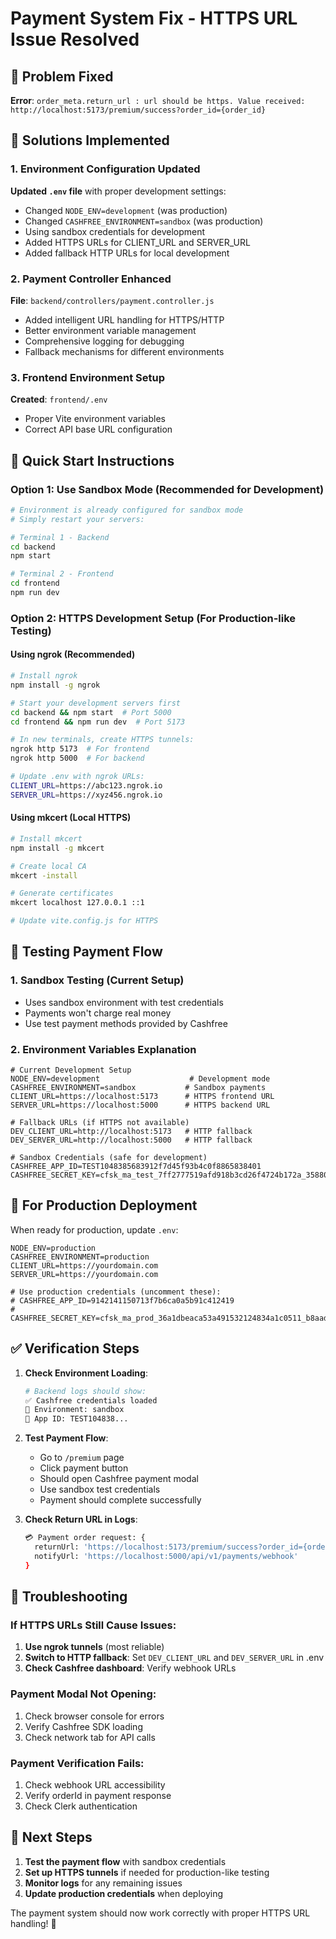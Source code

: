 # Payment System Fix - HTTPS URL Issue Resolved

## 🎯 Problem Fixed
**Error**: `order_meta.return_url : url should be https. Value received: http://localhost:5173/premium/success?order_id={order_id}`

## 🔧 Solutions Implemented

### 1. Environment Configuration Updated

**Updated `.env` file** with proper development settings:
- Changed `NODE_ENV=development` (was production)
- Changed `CASHFREE_ENVIRONMENT=sandbox` (was production)  
- Using sandbox credentials for development
- Added HTTPS URLs for CLIENT_URL and SERVER_URL
- Added fallback HTTP URLs for local development

### 2. Payment Controller Enhanced

**File**: `backend/controllers/payment.controller.js`
- Added intelligent URL handling for HTTPS/HTTP
- Better environment variable management
- Comprehensive logging for debugging
- Fallback mechanisms for different environments

### 3. Frontend Environment Setup

**Created**: `frontend/.env`
- Proper Vite environment variables
- Correct API base URL configuration

## 🚀 Quick Start Instructions

### Option 1: Use Sandbox Mode (Recommended for Development)
```bash
# Environment is already configured for sandbox mode
# Simply restart your servers:

# Terminal 1 - Backend
cd backend
npm start

# Terminal 2 - Frontend  
cd frontend
npm run dev
```

### Option 2: HTTPS Development Setup (For Production-like Testing)

#### Using ngrok (Recommended)
```bash
# Install ngrok
npm install -g ngrok

# Start your development servers first
cd backend && npm start  # Port 5000
cd frontend && npm run dev  # Port 5173

# In new terminals, create HTTPS tunnels:
ngrok http 5173  # For frontend
ngrok http 5000  # For backend

# Update .env with ngrok URLs:
CLIENT_URL=https://abc123.ngrok.io
SERVER_URL=https://xyz456.ngrok.io
```

#### Using mkcert (Local HTTPS)
```bash
# Install mkcert
npm install -g mkcert

# Create local CA
mkcert -install

# Generate certificates
mkcert localhost 127.0.0.1 ::1

# Update vite.config.js for HTTPS
```

## 🧪 Testing Payment Flow

### 1. Sandbox Testing (Current Setup)
- Uses sandbox environment with test credentials
- Payments won't charge real money
- Use test payment methods provided by Cashfree

### 2. Environment Variables Explanation

```env
# Current Development Setup
NODE_ENV=development                    # Development mode
CASHFREE_ENVIRONMENT=sandbox           # Sandbox payments
CLIENT_URL=https://localhost:5173      # HTTPS frontend URL
SERVER_URL=https://localhost:5000      # HTTPS backend URL

# Fallback URLs (if HTTPS not available)
DEV_CLIENT_URL=http://localhost:5173   # HTTP fallback
DEV_SERVER_URL=http://localhost:5000   # HTTP fallback

# Sandbox Credentials (safe for development)
CASHFREE_APP_ID=TEST1048385683912f7d45f93b4c0f8865838401
CASHFREE_SECRET_KEY=cfsk_ma_test_7ff2777519afd918b3cd26f4724b172a_35880d49
```

## 🔄 For Production Deployment

When ready for production, update `.env`:

```env
NODE_ENV=production
CASHFREE_ENVIRONMENT=production
CLIENT_URL=https://yourdomain.com
SERVER_URL=https://yourdomain.com

# Use production credentials (uncomment these):
# CASHFREE_APP_ID=9142141150713f7b6ca0a5b91c412419
# CASHFREE_SECRET_KEY=cfsk_ma_prod_36a1dbeaca53a491532124834a1c0511_b8aadc41
```

## ✅ Verification Steps

1. **Check Environment Loading**:
   ```bash
   # Backend logs should show:
   ✅ Cashfree credentials loaded
   🔧 Environment: sandbox
   🔑 App ID: TEST104838...
   ```

2. **Test Payment Flow**:
   - Go to `/premium` page
   - Click payment button
   - Should open Cashfree payment modal
   - Use sandbox test credentials
   - Payment should complete successfully

3. **Check Return URL in Logs**:
   ```bash
   💳 Payment order request: {
     returnUrl: 'https://localhost:5173/premium/success?order_id={order_id}',
     notifyUrl: 'https://localhost:5000/api/v1/payments/webhook'
   }
   ```

## 🚨 Troubleshooting

### If HTTPS URLs Still Cause Issues:
1. **Use ngrok tunnels** (most reliable)
2. **Switch to HTTP fallback**: Set `DEV_CLIENT_URL` and `DEV_SERVER_URL` in .env
3. **Check Cashfree dashboard**: Verify webhook URLs

### Payment Modal Not Opening:
1. Check browser console for errors
2. Verify Cashfree SDK loading
3. Check network tab for API calls

### Payment Verification Fails:
1. Check webhook URL accessibility
2. Verify orderId in payment response
3. Check Clerk authentication

## 📝 Next Steps

1. **Test the payment flow** with sandbox credentials
2. **Set up HTTPS tunnels** if needed for production-like testing
3. **Monitor logs** for any remaining issues
4. **Update production credentials** when deploying

The payment system should now work correctly with proper HTTPS URL handling! 🎉 